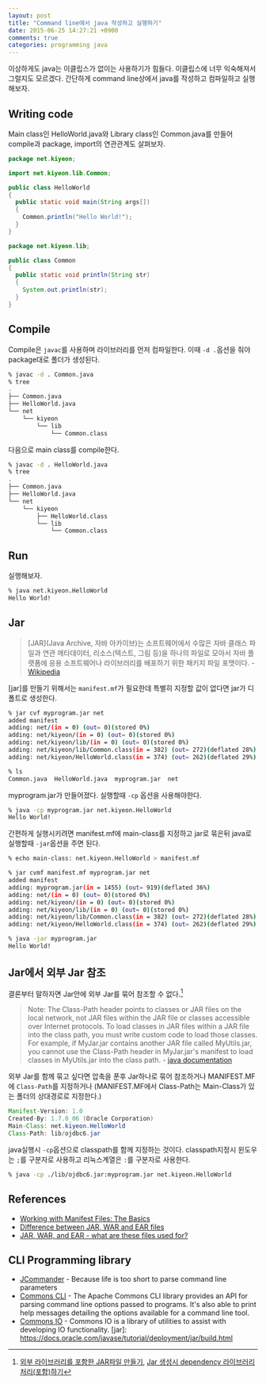 ```yaml
---
layout: post
title: "Command line에서 java 작성하고 실행하기"
date: 2015-06-25 14:27:21 +0900
comments: true
categories: programming java
---
```

이상하게도 java는 이클립스가 없이는 사용하기가 힘들다. 이클립스에 너무 익숙해져서 그럴지도 모르겠다. 간단하게 command line상에서 java를 작성하고 컴파일하고 실행해보자.

<!-- more -->
## Writing code
Main class인 HelloWorld.java와 Library class인 Common.java를 만들어 compile과 package, import의 연관관계도 살펴보자.
``` java HelloWorld.java
package net.kiyeon;

import net.kiyeon.lib.Common;

public class HelloWorld
{
  public static void main(String args[])
  {
    Common.println("Hello World!");
  }
}
```

``` java Common.java
package net.kiyeon.lib;

public class Common
{
  public static void println(String str)
  {
    System.out.println(str);
  }
}
```


## Compile
Compile은 `javac`를 사용하며 라이브러리를 먼저 컴파일한다. 이때 `-d .`옵션을 줘야 package대로 폴더가 생성된다.
``` bash
% javac -d . Common.java
% tree
.
├── Common.java
├── HelloWorld.java
└── net
    └── kiyeon
        └── lib
            └── Common.class
```

다음으로 main class를 compile한다.
``` bash
% javac -d . HelloWorld.java
% tree
.
├── Common.java
├── HelloWorld.java
└── net
    └── kiyeon
        ├── HelloWorld.class
        └── lib
            └── Common.class
```

## Run
실행해보자.
``` bash
% java net.kiyeon.HelloWorld
Hello World!
```

## Jar
> [JAR]\(Java Archive, 자바 아카이브\)는 소프트웨어에서 수많은 자바 클래스 파일과 연관 메타데이터, 리소스(텍스트, 그림 등)을 하나의 파일로 모아서 자바 플랫폼에 응용 소프트웨어나 라이브러리를 배포하기 위한 패키지 파일 포맷이다. - [Wikipedia](https://ko.wikipedia.org/wiki/JAR_\(%ED%8C%8C%EC%9D%BC_%ED%8F%AC%EB%A7%B7\))

[jar]를 만들기 위해서는 `manifest.mf`가 필요한데 특별히 지정할 값이 없다면 jar가 디폴트로 생성한다.
``` bash
% jar cvf myprogram.jar net
added manifest
adding: net/(in = 0) (out= 0)(stored 0%)
adding: net/kiyeon/(in = 0) (out= 0)(stored 0%)
adding: net/kiyeon/lib/(in = 0) (out= 0)(stored 0%)
adding: net/kiyeon/lib/Common.class(in = 382) (out= 272)(deflated 28%)
adding: net/kiyeon/HelloWorld.class(in = 374) (out= 262)(deflated 29%)

% ls
Common.java  HelloWorld.java  myprogram.jar  net
```

myprogram.jar가 만들어졌다. 실행할때 `-cp` 옵션을 사용해야한다.
``` bash
% java -cp myprogram.jar net.kiyeon.HelloWorld
Hello World!
```

간편하게 실행시키려면 manifest.mf에 main-class를 지정하고 jar로 묶은뒤 java로 실행할때 `-jar`옵션을 주면 된다.
``` bash
% echo main-class: net.kiyeon.HelloWorld > manifest.mf

% jar cvmf manifest.mf myprogram.jar net
added manifest
adding: myprogram.jar(in = 1455) (out= 919)(deflated 36%)
adding: net/(in = 0) (out= 0)(stored 0%)
adding: net/kiyeon/(in = 0) (out= 0)(stored 0%)
adding: net/kiyeon/lib/(in = 0) (out= 0)(stored 0%)
adding: net/kiyeon/lib/Common.class(in = 382) (out= 272)(deflated 28%)
adding: net/kiyeon/HelloWorld.class(in = 374) (out= 262)(deflated 29%)

% java -jar myprogram.jar
Hello World!
```


## Jar에서 외부 Jar 참조
결론부터 말하자면 Jar안에 외부 Jar를 묶어 참조할 수 없다.[^1]

> Note: The Class-Path header points to classes or JAR files on the local network, not JAR files within the JAR file or classes accessible over Internet protocols. To load classes in JAR files within a JAR file into the class path, you must write custom code to load those classes. For example, if MyJar.jar contains another JAR file called MyUtils.jar, you cannot use the Class-Path header in MyJar.jar's manifest to load classes in MyUtils.jar into the class path. - [java documentation](https://docs.oracle.com/javase/tutorial/deployment/jar/downman.html)

외부 Jar를 함께 묶고 싶다면 압축을 푼후 Jar하나로 묶어 참조하거나 MANIFEST.MF에 `Class-Path`를 지정하거나 (MANIFEST.MF에서 Class-Path는 Main-Class가 있는 폴더의 상대경로로 지정한다.)
``` java MANIFEST.MF
Manifest-Version: 1.0
Created-By: 1.7.0_06 (Oracle Corporation)
Main-Class: net.kiyeon.HelloWorld
Class-Path: lib/ojdbc6.jar
```

java실행시 `-cp`옵션으로 classpath를 함께 지정하는 것이다. classpath지정시 윈도우는 `;`를 구분자로 사용하고 리눅스계열은 `:`를 구분자로 사용한다.
``` bash
% java -cp ./lib/ojdbc6.jar:myprogram.jar net.kiyeon.HelloWorld
```

## References
  * [Working with Manifest Files: The Basics](https://docs.oracle.com/javase/tutorial/deployment/jar/manifestindex.html)
  * [Difference between JAR, WAR and EAR files](https://kkpaidi.wordpress.com/2013/07/15/difference-between-jar-war-and-ear-files/)
  * [JAR, WAR, and EAR - what are these files used for?](http://geekexplains.blogspot.kr/2008/06/jar-war-and-ear-what-are-these-files.html)

## CLI Programming library
  * [JCommander](http://jcommander.org/) - Because life is too short to parse command line parameters
  * [Commons CLI](http://commons.apache.org/proper/commons-cli/) - The Apache Commons CLI library provides an API for parsing command line options passed to programs. It's also able to print help messages detailing the options available for a command line tool.
  * [Commons IO](http://commons.apache.org/proper/commons-io/) - Commons IO is a library of utilities to assist with developing IO functionality.
[jar]: https://docs.oracle.com/javase/tutorial/deployment/jar/build.html


[^1]: [외부 라이브러리를 포함한 JAR파일 만들기](http://veenvalu.tistory.com/14), [Jar 생성시 dependency 라이브러리 처리(포함)하기](http://blog.cjred.net/164)
